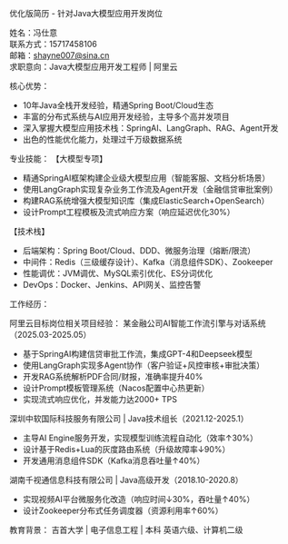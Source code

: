 优化版简历 - 针对Java大模型应用开发岗位

姓名：冯仕意  
联系方式：15717458106  
邮箱：shayne007@sina.cn  
求职意向：Java大模型应用开发工程师 | 阿里云

核心优势：
- 10年Java全栈开发经验，精通Spring Boot/Cloud生态
- 丰富的分布式系统与AI应用开发经验，主导多个高并发项目
- 深入掌握大模型应用技术栈：SpringAI、LangGraph、RAG、Agent开发
- 出色的性能优化能力，处理过千万级数据系统

专业技能：
【大模型专项】
- 精通SpringAI框架构建企业级大模型应用（智能客服、文档分析场景）
- 使用LangGraph实现复杂业务工作流及Agent开发（金融信贷审批案例）
- 构建RAG系统增强大模型知识库（集成ElasticSearch+OpenSearch）
- 设计Prompt工程模板及流式响应方案（响应延迟优化30%）

【技术栈】
- 后端架构：Spring Boot/Cloud、DDD、微服务治理（熔断/限流）
- 中间件：Redis（三级缓存设计）、Kafka（消息组件SDK）、Zookeeper
- 性能调优：JVM调优、MySQL索引优化、ES分词优化
- DevOps：Docker、Jenkins、API网关、监控告警

工作经历：

阿里云目标岗位相关项目经验：
某金融公司AI智能工作流引擎与对话系统（2025.03-2025.05）
- 基于SpringAI构建信贷审批工作流，集成GPT-4和Deepseek模型
- 使用LangGraph实现多Agent协作（客户验证+风控审核+审批决策）
- 开发RAG系统解析PDF合同/财报，准确率提升40%
- 设计Prompt模板管理系统（Nacos配置中心热更新）
- 实现流式响应优化，并发能力达2000+ TPS

深圳中软国际科技服务有限公司 | Java技术组长（2021.12-2025.1）
- 主导AI Engine服务开发，实现模型训练流程自动化（效率↑30%）
- 设计基于Redis+Lua的灰度路由系统（升级故障率↓90%）
- 开发通用消息组件SDK（Kafka消息吞吐量↑40%）

湖南千视通信息科技有限公司 | Java高级开发（2018.10-2020.8）
- 实现视频AI平台微服务化改造（响应时间↓30%，吞吐量↑40%）
- 设计Zookeeper分布式任务调度器（资源利用率↑60%）

教育背景：
吉首大学 | 电子信息工程 | 本科
英语六级、计算机二级